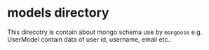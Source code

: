 # models directory

This direcotry is contain about mongo schema use by `mongoose` e.g. UserModel contain data of user id, username, email etc..
